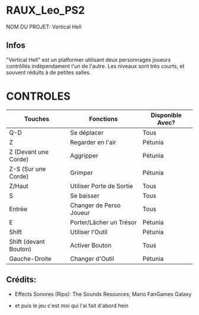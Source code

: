 # RAUX_Leo_PS2

NOM DU PROJET: Vertical Hell
## Infos

"Vertical Hell" est un platformer utilisant deux personnages joueurs contrôllés indépendament l'un de l'autre. Les niveaux sont très courts, et souvent réduits à de petites salles.

# CONTROLES

| Touches | Fonctions | Disponible Avec?
|-|-|-|
| Q-D | Se déplacer | Tous
| Z | Regarder en l'air | Pétunia
| Z (Devant une Corde) | Aggripper | Pétunia
| Z-S (Sur une Corde) | Grimper | Pétunia
| Z/Haut | Utiliser Porte de Sortie | Tous
| S | Se baisser | Tous
| Entrée | Changer de Perso Joueur | Tous
| E | Porter/Lâcher un Trésor | Pétunia
| Shift | Utiliser l'Outil | Pétunia
| Shift (devant Bouton) | Activer Bouton | Tous
| Gauche-Droite | Changer d'Outil | Pétunia

## Crédits:

- Effects Sonores (Rips): The Sounds Resources; Mario FanGames Galaxy
  
- et puis le jeu c'est moi qui l'ai fait d'abord hein
